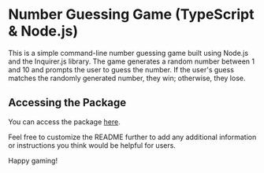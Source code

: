 
# Number Guessing Game (TypeScript & Node.js)

This is a simple command-line number guessing game built using Node.js and the Inquirer.js library. The game generates a random number between 1 and 10 and prompts the user to guess the number. If the user's guess matches the randomly generated number, they win; otherwise, they lose.

## Accessing the Package

You can access the package [here](https://www.npmjs.com/package/@ikhlasbano/numbergame).

Feel free to customize the README further to add any additional information or instructions you think would be helpful for users.

Happy gaming!